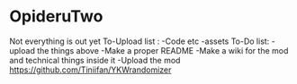 # OpideruTwo
Not everything is out yet
To-Upload list :
  -Code etc
  -assets
To-Do list:
  -upload the things above
  -Make a proper README
  -Make a wiki for the mod and technical things inside it
  -Upload the mod
https://github.com/Tiniifan/YKWrandomizer
